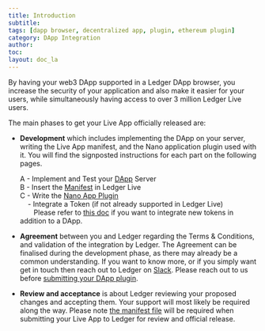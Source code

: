 ```yaml
---
title: Introduction
subtitle:
tags: [dapp browser, decentralized app, plugin, ethereum plugin]
category: DApp Integration
author:
toc: 
layout: doc_la
---
```


By having your web3 DApp supported in a Ledger DApp browser, you increase the security of your application and also make it easier for your users, while simultaneously having access to over 3 million Ledger Live users.

The main phases to get your Live App officially released are:

- **Development** which includes implementing the DApp on your server, writing the Live App manifest, and the Nano application plugin used with it. You will find the signposted instructions for each part on the following pages.  

    A - Implement and Test your [DApp](../dapp-customisation) Server  
    B - Insert the [Manifest](../manifest) in Ledger Live  
    C - Write the [Nano App Plugin](../nano-app-plugin)  
    &nbsp;&nbsp;&nbsp;&nbsp;\- Integrate a Token (if not already supported in Ledger Live) <br>&nbsp;&nbsp;&nbsp;&nbsp;&nbsp;&nbsp;&nbsp;Please refer to [this doc](https://developers.ledger.com/docs/token/introduction/) if you want to integrate new tokens in addition to a DApp.

- **Agreement** between you and Ledger regarding the Terms & Conditions, and validation of the integration by Ledger. The Agreement can be finalised during the development phase, as there may already be a common understanding.
  If you want to know more, or if you simply want get in touch then reach out to Ledger on [Slack](https://join.slack.com/t/ledger-dev/shared_invite/zt-iskfi3kl-CXw9Uz2dOOYSLKe_e4tcmw). Please reach out to us before [submitting your DApp plugin](https://ledger.typeform.com/to/qQSf7CVh).


- **Review and acceptance** is about Ledger reviewing your proposed changes and accepting them. Your support will most likely be required along the way. Please note [the manifest file](../manifest) will be required when submitting your Live App to Ledger for review and official release. 

